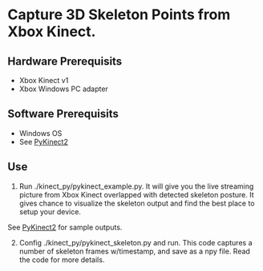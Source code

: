 # Capture 3D Skeleton Points from Xbox Kinect.

## Hardware Prerequisits

- Xbox Kinect v1
- Xbox Windows PC adapter

## Software Prerequisits

- Windows OS
- See [PyKinect2](https://github.com/Kinect/PyKinect2)

## Use


1. Run ./kinect_py/pykinect_example.py. It will give you the live streaming picture from Xbox Kinect overlapped with detected skeleton posture. It gives chance to visualize the skeleton output and find the best place to setup your device.

See [PyKinect2](https://github.com/Kinect/PyKinect2) for sample outputs.


2. Config ./kinect_py/pykinect_skeleton.py and run. This code captures a number of skeleton frames w/timestamp, and save as a npy file. Read the code for more details.